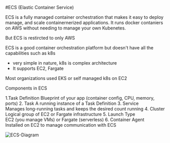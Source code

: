 #ECS (Elastic Container Service)

ECS is a fully managed container orchestration that makes it easy to deploy manage, and scale containernerized applications. It runs docker contaniers on AWS without needing to manage your own Kubenetes.

But ECS is restircted to only AWS

ECS is a good container orchestration platform but doesn't have all the capabilities such as k8s

- very simple in nature, k8s is complex architecture
- It supports EC2, Fargate

Most organizations used EKS or self managed k8s on EC2

Components in ECS

1.Task Definition
Blueprint of your app (container config, CPU, memory, ports)
2. Task	
A running instance of a Task Definition
3. Service	
Manages long-running tasks and keeps the desired count running
4. Cluster	
Logical group of EC2 or Fargate infrastructure
5. Launch Type	
EC2 (you manage VMs) or Fargate (serverless)
6. Container Agent	
Installed on EC2 to manage communication with ECS

![ECS-Diagram](images/ECS.png)